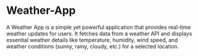 # Weather-App
A Weather App is a simple yet powerful application that provides real-time weather updates for users. It fetches data from a weather API and displays essential weather details like temperature, humidity, wind speed, and weather conditions (sunny, rainy, cloudy, etc.) for a selected location.
